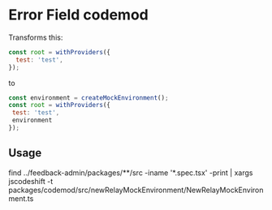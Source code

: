 # Error Field codemod

Transforms this:

```jsx
const root = withProviders({
  test: 'test',
});
```
    
 to
 
 ```jsx
const environment = createMockEnvironment();
const root = withProviders({
  test: 'test',
  environment
});
```

## Usage

find ../feedback-admin/packages/**/src -iname '*.spec.tsx' -print | xargs jscodeshift -t packages/codemod/src/newRelayMockEnvironment/NewRelayMockEnvironment.ts
